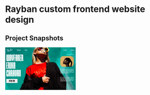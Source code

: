 # Rayban custom frontend website design

## Project Snapshots
<p float="center">
  <img src="port3.png" width="45%" alt="" />
</p>
